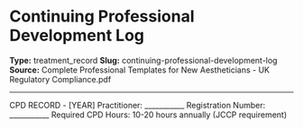 # Continuing Professional Development Log

**Type:** treatment_record
**Slug:** continuing-professional-development-log
**Source:** Complete Professional Templates for New Aestheticians - UK Regulatory Compliance.pdf

---

CPD RECORD - [YEAR] Practitioner: ___________ Registration Number: ___________ Required CPD
Hours: 10-20 hours annually (JCCP requirement)